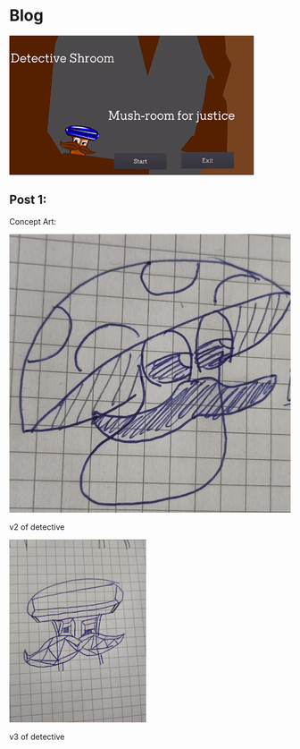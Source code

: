 # Blog

![shroom cover](/images/detectiveShroom/shroom_homescreen.gif)

## Post 1:
Concept Art: 

<div class="gallery">
  <div>
    <img src="/detective1.jpg">
    <p>v2 of detective</p>
  </div>
<div>
    <img src="/detective2.jpg">
    <p>v3 of detective</p>
  </div>
</div>



